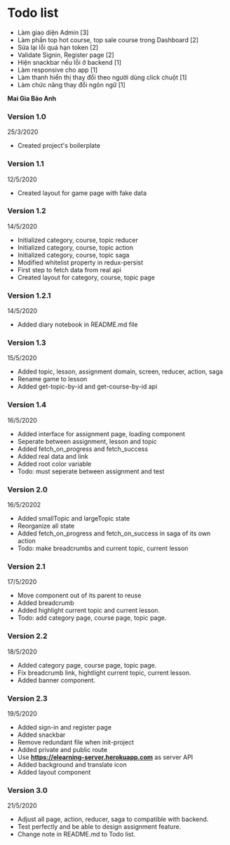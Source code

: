 # Todo list

- Làm giao diện Admin [3]
- Làm phần top hot course, top sale course trong Dashboard [2]
- Sửa lại lỗi quá hạn token [2]
- Validate Signin, Register page [2]
- Hiện snackbar nếu lỗi ở backend [1]
- Làm responsive cho app [1]
- Làm thanh hiển thị thay đổi theo người dùng click chuột [1]
- Làm chức năng thay đổi ngôn ngữ [1]

**Mai Gia Bảo Anh**

### Version 1.0

25/3/2020

- Created project's boilerplate

### Version 1.1

12/5/2020

- Created layout for game page with fake data

### Version 1.2

14/5/2020

- Initialized category, course, topic reducer
- Initialized category, course, topic action
- Initialized category, course, topic saga
- Modified whitelist property in redux-persist
- First step to fetch data from real api
- Created layout for category, course, topic page

### Version 1.2.1

14/5/2020

- Added diary notebook in README.md file

### Version 1.3

15/5/2020

- Added topic, lesson, assignment domain, screen, reducer, action, saga
- Rename game to lesson
- Added get-topic-by-id and get-course-by-id api

### Version 1.4

16/5/2020

- Added interface for assignment page, loading component
- Seperate between assignment, lesson and topic
- Added fetch_on_progress and fetch_success
- Added real data and link
- Added root color variable
- Todo: must seperate between assignment and test

### Version 2.0

16/5/20202

- Added smallTopic and largeTopic state
- Reorganize all state
- Added fetch_on_progress and fetch_on_success in saga of its own action
- Todo: make breadcrumbs and current topic, current lesson

### Version 2.1

17/5/2020

- Move component out of its parent to reuse
- Added breadcrumb
- Added highlight current topic and current lesson.
- Todo: add category page, course page, topic page.

### Version 2.2

18/5/2020

- Added category page, course page, topic page.
- Fix breadcrumb link, hightlight current topic, current lesson.
- Added banner component.

### Version 2.3

19/5/2020

- Added sign-in and register page
- Added snackbar
- Remove redundant file when init-project
- Added private and public route
- Use **https://elearning-server.herokuapp.com** as server API
- Added background and translate icon
- Added layout component

### Version 3.0

21/5/2020

- Adjust all page, action, reducer, saga to compatible with backend.
- Test perfectly and be able to design assignment feature.
- Change note in README.md to Todo list.
